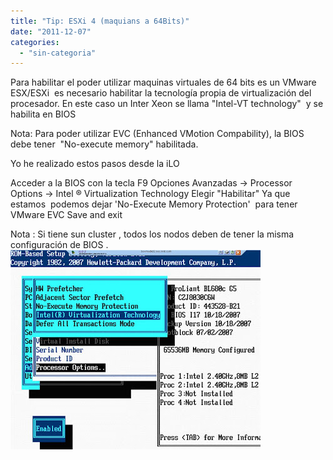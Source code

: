 ```yaml
---
title: "Tip: ESXi 4 (maquians a 64Bits)"
date: "2011-12-07"
categories: 
  - "sin-categoria"
---
```


Para habilitar el poder utilizar maquinas virtuales de 64 bits es un VMware ESX/ESXi  es necesario habilitar la tecnología propia de virtualización del procesador. En este caso un Inter Xeon se llama "Intel-VT technology"  y se habilita en BIOS

Nota: Para poder utilizar EVC (Enhanced VMotion Compability), la BIOS debe tener  "No-execute memory" habilitada.

Yo he realizado estos pasos desde la iLO

Acceder a la BIOS con la tecla F9 Opciones Avanzadas -> Processor Options -> Intel ® Virtualization Technology Elegir "Habilitar" Ya que estamos  podemos dejar 'No-Execute Memory Protection'  para tener VMware EVC Save and exit

Nota : Si tiene sun cluster , todos los nodos deben de tener la misma configuración de BIOS . ![](images/BIOS.JPG)
